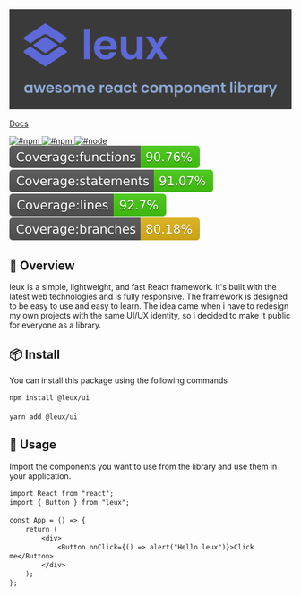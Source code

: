 <img alt="Github panel" src="./Github.png">

<br/>

[Docs](https://leux.vercel.app/)

<a href="https://www.npmjs.com/package/@leux/ui" target="\_parent">
  <img alt="#npm" src="https://img.shields.io/npm/v/@leux/ui">
</a>
<a href="https://www.npmjs.com/package/leux" target="\_parent">
  <img alt="#npm" src="https://img.shields.io/npm/dm/@leux/ui">
</a>
<a href="https://nodejs.org/en/blog/release/v14.17.3/" target="\_parent">
  <img alt="#node" src="https://img.shields.io/badge/node-%3D%3E16.14.0-purple">
</a>

<div>
	<img src="./coverage/badge-functions.svg">
	<img src="./coverage/badge-statements.svg">
	<img src="./coverage/badge-lines.svg">
	<img src="./coverage/badge-branches.svg">
</div>

## 🎈 Overview

leux is a simple, lightweight, and fast React framework. It's built with the latest web technologies and is fully responsive.
The framework is designed to be easy to use and easy to learn.
The idea came when i have to redesign my own projects with the same UI/UX identity, so i decided to make it public for everyone as a library.

## 📦 Install

You can install this package using the following commands

```bash
npm install @leux/ui

yarn add @leux/ui
```

## 🚀 Usage

Import the components you want to use from the library and use them in your application.

```tsx
import React from "react";
import { Button } from "leux";

const App = () => {
	return (
		<div>
			<Button onClick={() => alert("Hello leux")}>Click me</Button>
		</div>
	);
};
```

